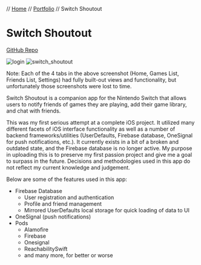 // [Home](../index.md) // [Portfolio](../portfolio.md) // Switch Shoutout

# Switch Shoutout
[GitHub Repo](https://github.com/brianeatsbeets/switch-shoutout)

![login](https://user-images.githubusercontent.com/94752449/152709335-67e85c32-594c-45af-a90a-7eb91ae9e90f.png) ![switch_shoutout](https://user-images.githubusercontent.com/94752449/150655719-b92391bc-591c-4fec-b73d-09a23fb4ba49.PNG)

Note: Each of the 4 tabs in the above screenshot (Home, Games List, Friends List, Settings) had fully built-out views and functionality, but unfortunately those screenshots were lost to time.

Switch Shoutout is a companion app for the Nintendo Switch that allows users to notify friends of games they are playing, add their game library, and chat with friends.

This was my first serious attempt at a complete iOS project. It utilized many different facets of iOS interface functionality as well as a number of backend frameworks/utilities (UserDefaults, Firebase database, OneSignal for push notifications, etc.). It currently exists in a bit of a broken and outdated state, and the Firebase database is no longer active. My purpose in uploading this is to preserve my first passion project and give me a goal to surpass in the future. Decisions and methodologies used in this app do not reflect my current knowledge and judgement.

Below are some of the features used in this app:
- Firebase Database
  - User registration and authentication
  - Profile and friend management
  - Mirrored UserDefaults local storage for quick loading of data to UI
- OneSignal (push notifications)
- Pods
  - Alamofire
  - Firebase
  - Onesignal
  - ReachabilitySwift
  - and many more, for better or worse
